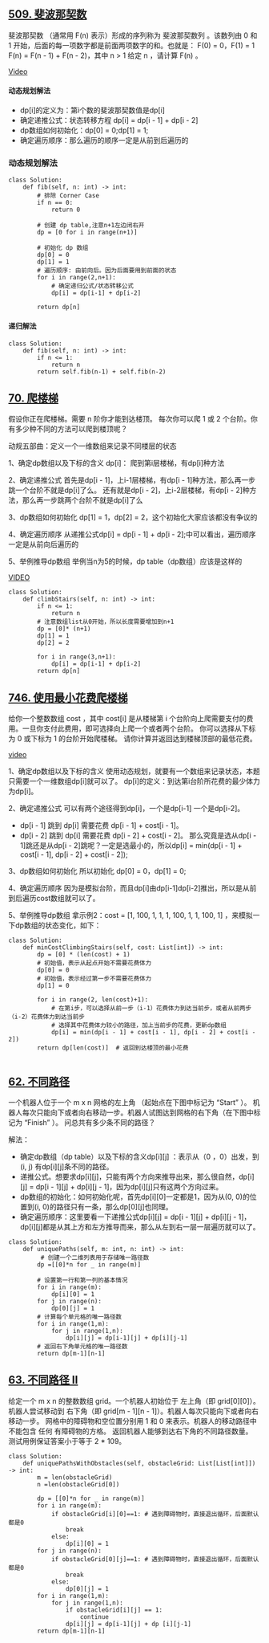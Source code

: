 ## [509. 斐波那契数](https://leetcode.cn/problems/fibonacci-number/description/)

斐波那契数 （通常用 F(n) 表示）形成的序列称为 斐波那契数列 。该数列由 0 和 1 开始，后面的每一项数字都是前面两项数字的和。也就是：
F(0) = 0，F(1) = 1
F(n) = F(n - 1) + F(n - 2)，其中 n > 1
给定 n ，请计算 F(n) 。

[Video](https://www.bilibili.com/video/BV1f5411K7mo?vd_source=2242793e3815d8c255d1ee53ee2883ed&spm_id_from=333.788.videopod.sections)
#### 动态规划解法
- dp[i]的定义为：第i个数的斐波那契数值是dp[i]
- 确定递推公式：状态转移方程 dp[i] = dp[i - 1] + dp[i - 2]
- dp数组如何初始化：dp[0] = 0;dp[1] = 1;
- 确定遍历顺序：那么遍历的顺序一定是从前到后遍历的

### 动态规划解法
```
class Solution:
    def fib(self, n: int) -> int:
        # 排除 Corner Case
        if n == 0:
            return 0
        
        # 创建 dp table,注意n+1左边闭右开
        dp = [0 for i in range(n+1)]
        
        # 初始化 dp 数组
        dp[0] = 0
        dp[1] = 1
        # 遍历顺序: 由前向后。因为后面要用到前面的状态
        for i in range(2,n+1):
            # 确定递归公式/状态转移公式
            dp[i] = dp[i-1] + dp[i-2]
            
        return dp[n]
```

#### 递归解法
```
class Solution:
    def fib(self, n: int) -> int:
        if n <= 1:
            return n
        return self.fib(n-1) + self.fib(n-2)
``` 
        
## [70. 爬楼梯](https://leetcode.cn/problems/climbing-stairs/description/)
假设你正在爬楼梯。需要 n 阶你才能到达楼顶。
每次你可以爬 1 或 2 个台阶。你有多少种不同的方法可以爬到楼顶呢？

动规五部曲：定义一个一维数组来记录不同楼层的状态

1、确定dp数组以及下标的含义
dp[i]： 爬到第i层楼梯，有dp[i]种方法

2、确定递推公式
首先是dp[i - 1]，上i-1层楼梯，有dp[i - 1]种方法，那么再一步跳一个台阶不就是dp[i]了么。
还有就是dp[i - 2]，上i-2层楼梯，有dp[i - 2]种方法，那么再一步跳两个台阶不就是dp[i]了么

3、dp数组如何初始化
dp[1] = 1，dp[2] = 2，这个初始化大家应该都没有争议的

4、确定遍历顺序
从递推公式dp[i] = dp[i - 1] + dp[i - 2];中可以看出，遍历顺序一定是从前向后遍历的

5、举例推导dp数组
举例当n为5的时候，dp table（dp数组）应该是这样的

[VIDEO](https://www.bilibili.com/video/BV17h411h7UH?vd_source=2242793e3815d8c255d1ee53ee2883ed&spm_id_from=333.788.videopod.sections)

```
class Solution:
    def climbStairs(self, n: int) -> int:
        if n <= 1:
            return n
        # 注意数组list从0开始，所以长度需要增加到n+1
        dp = [0]* (n+1)
        dp[1] = 1
        dp[2] = 2
        
        for i in range(3,n+1):
            dp[i] = dp[i-1] + dp[i-2]
        return dp[n]
``` 
## [746. 使用最小花费爬楼梯](https://leetcode.cn/problems/min-cost-climbing-stairs/description/)

给你一个整数数组 cost ，其中 cost[i] 是从楼梯第 i 个台阶向上爬需要支付的费用。一旦你支付此费用，即可选择向上爬一个或者两个台阶。
你可以选择从下标为 0 或下标为 1 的台阶开始爬楼梯。
请你计算并返回达到楼梯顶部的最低花费。

[video](https://www.bilibili.com/video/BV16G411c7yZ?vd_source=2242793e3815d8c255d1ee53ee2883ed&spm_id_from=333.788.videopod.sections)

1、确定dp数组以及下标的含义
使用动态规划，就要有一个数组来记录状态，本题只需要一个一维数组dp[i]就可以了。
dp[i]的定义：到达第i台阶所花费的最少体力为dp[i]。

2、确定递推公式
可以有两个途径得到dp[i]，一个是dp[i-1] 一个是dp[i-2]。
- dp[i - 1] 跳到 dp[i] 需要花费 dp[i - 1] + cost[i - 1]。
- dp[i - 2] 跳到 dp[i] 需要花费 dp[i - 2] + cost[i - 2]。
那么究竟是选从dp[i - 1]跳还是从dp[i - 2]跳呢？一定是选最小的，所以dp[i] = min(dp[i - 1] + cost[i - 1], dp[i - 2] + cost[i - 2]);

3、dp数组如何初始化
所以初始化 dp[0] = 0，dp[1] = 0;

4、确定遍历顺序
因为是模拟台阶，而且dp[i]由dp[i-1]dp[i-2]推出，所以是从前到后遍历cost数组就可以了。

5、举例推导dp数组
拿示例2：cost = [1, 100, 1, 1, 1, 100, 1, 1, 100, 1] ，来模拟一下dp数组的状态变化，如下：

```
class Solution:
    def minCostClimbingStairs(self, cost: List[int]) -> int:
        dp = [0] * (len(cost) + 1)
        # 初始值，表示从起点开始不需要花费体力
        dp[0] = 0
        # 初始值，表示经过第一步不需要花费体力
        dp[1] = 0

        for i in range(2, len(cost)+1):
            # 在第i步，可以选择从前一步（i-1）花费体力到达当前步，或者从前两步（i-2）花费体力到达当前步
            # 选择其中花费体力较小的路径，加上当前步的花费，更新dp数组
            dp[i] = min(dp[i - 1] + cost[i - 1], dp[i - 2] + cost[i - 2])
        return dp[len(cost)]  # 返回到达楼顶的最小花费
        
```
## [62. 不同路径](https://leetcode.cn/problems/unique-paths/description/)
一个机器人位于一个 m x n 网格的左上角 （起始点在下图中标记为 “Start” ）。
机器人每次只能向下或者向右移动一步。机器人试图达到网格的右下角（在下图中标记为 “Finish” ）。
问总共有多少条不同的路径？

解法：
- 确定dp数组（dp table）以及下标的含义dp[i][j] ：表示从（0 ，0）出发，到(i, j) 有dp[i][j]条不同的路径。
- 递推公式。想要求dp[i][j]，只能有两个方向来推导出来，那么很自然，dp[i][j] = dp[i - 1][j] + dp[i][j - 1]，因为dp[i][j]只有这两个方向过来。
- dp数组的初始化：如何初始化呢，首先dp[i][0]一定都是1，因为从(0, 0)的位置到(i, 0)的路径只有一条，那么dp[0][j]也同理。
- 确定遍历顺序：这里要看一下递推公式dp[i][j] = dp[i - 1][j] + dp[i][j - 1]，dp[i][j]都是从其上方和左方推导而来，那么从左到右一层一层遍历就可以了。

```
class Solution:
    def uniquePaths(self, m: int, n: int) -> int:
         # 创建一个二维列表用于存储唯一路径数
        dp =[[0]*n for _ in range(m)]
        
        # 设置第一行和第一列的基本情况
        for i in range(m):
            dp[i][0] = 1
        for j in range(n):
            dp[0][j] = 1
        # 计算每个单元格的唯一路径数
        for i in range(1,m):
            for j in range(1,n):
                dp[i][j] = dp[i-1][j] + dp[i][j-1]
        # 返回右下角单元格的唯一路径数
        return dp[m-1][n-1]
```        
## [63. 不同路径 II](https://leetcode.cn/problems/unique-paths-ii/description/)
给定一个 m x n 的整数数组 grid。一个机器人初始位于 左上角（即 grid[0][0]）。机器人尝试移动到 右下角（即 grid[m - 1][n - 1]）。机器人每次只能向下或者向右移动一步。
网格中的障碍物和空位置分别用 1 和 0 来表示。机器人的移动路径中不能包含 任何 有障碍物的方格。
返回机器人能够到达右下角的不同路径数量。 测试用例保证答案小于等于 2 * 109。

```
class Solution:
    def uniquePathsWithObstacles(self, obstacleGrid: List[List[int]]) -> int:
        m = len(obstacleGrid)
        n =len(obstacleGrid[0])

        dp = [[0]*n for _ in range(m)]
        for i in range(m):
            if obstacleGrid[i][0]==1: # 遇到障碍物时，直接退出循环，后面默认都是0
                break
            else:
                dp[i][0] = 1
        for j in range(n):
            if obstacleGrid[0][j]==1: # 遇到障碍物时，直接退出循环，后面默认都是0
                break
            else:
                dp[0][j] = 1
        for i in range(1,m):
            for j in range(1,n):
                if obstacleGrid[i][j] == 1:
                    continue
                dp[i][j] = dp[i-1][j] + dp [i][j-1]
        return dp[m-1][n-1]
```
